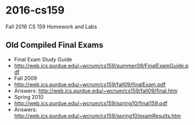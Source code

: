 # 2016-cs159
Fall 2016 CS 159 Homework and Labs

## Old Compiled Final Exams
* Final Exam Study Guide 
 * http://web.ics.purdue.edu/~wcrum/cs159/summer09/FinalExamGuide.pdf
* Fall 2009 
 * http://web.ics.purdue.edu/~wcrum/cs159/fall09/finalExam.pdf
 * Answers: http://web.ics.purdue.edu/~wcrum/cs159/fall09/final.htm
* Spring 2010
 * http://web.ics.purdue.edu/~wcrum/cs159/spring10/final159.pdf
 * Answers: http://web.ics.purdue.edu/~wcrum/cs159/spring10/examResults.htm
